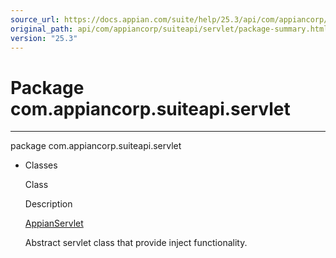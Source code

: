 ```yaml
---
source_url: https://docs.appian.com/suite/help/25.3/api/com/appiancorp/suiteapi/servlet/package-summary.html
original_path: api/com/appiancorp/suiteapi/servlet/package-summary.html
version: "25.3"
---
```


# Package com.appiancorp.suiteapi.servlet

* * *

package com.appiancorp.suiteapi.servlet

-   Classes

    Class

    Description

    [AppianServlet](AppianServlet.html "class in com.appiancorp.suiteapi.servlet")

    Abstract servlet class that provide inject functionality.